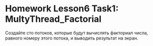 # Homework Lesson6 Task1: MultyThread_Factorial
 Создайте сто потоков, которые будут вычислять факториал числа, равного номеру этого потока, и выводить результат на экран.